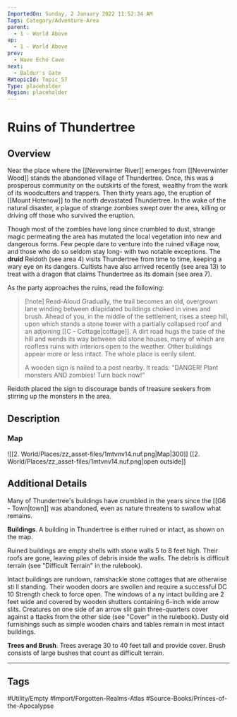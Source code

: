 ```yaml
---
ImportedOn: Sunday, 2 January 2022 11:52:34 AM
Tags: Category/Adventure-Area
parent:
  - 1 - World Above
up:
  - 1 - World Above
prev:
  - Wave Echo Cave
next:
  - Baldur's Gate
RWtopicId: Topic_57
Type: placeholder
Region: placeholder
---
```

# Ruins of Thundertree
## Overview
Near the place where the [[Neverwinter River]] emerges from [[Neverwinter Wood]] stands the abandoned village of Thundertree. Once, this was a prosperous community on the outskirts of the forest, wealthy from the work of its woodcutters and trappers. Then thirty years ago, the eruption of [[Mount Hotenow]] to the north devastated Thundertree. In the wake of the natural disaster, a plague of strange zombies swept over the area, killing or driving off those who survived the eruption.

Though most of the zombies have long since crumbled to dust, strange magic permeating the area has mutated the local vegetation into new and dangerous forms. Few people dare to venture into the ruined village now, and those who do so seldom stay long- with two notable exceptions. The **druid** Reidoth (see area 4) visits Thundertree from time to time, keeping a wary eye on its dangers. Cultists have also arrived recently (see area 13) to treat with a dragon that claims Thundertree as its domain (see area 7).

As the party approaches the ruins, read the following:

> [!note] Read-Aloud
> Gradually, the trail becomes an old, overgrown lane winding between dilapidated buildings choked in vines and brush. Ahead of you, in the middle of the settlement, rises a steep hill, upon which stands a stone tower with a partially collapsed roof and an adjoining [[C - Cottage|cottage]]. A dirt road hugs the base of the hill and wends its way between old stone houses, many of which are roofless ruins with interiors open to the weather. Other buildings appear more or less intact. The whole place is eerily silent.
> 
> A wooden sign is nailed to a post nearby. It reads: "DANGER! Plant monsters AND zombies! Turn back now!"
> 

Reidoth placed the sign to discourage bands of treasure seekers from stirring up the monsters in the area.

## Description
### Map
![[2. World/Places/zz_asset-files/1mtvnv14.nuf.png|Map|300]]
[[2. World/Places/zz_asset-files/1mtvnv14.nuf.png|open outside]]

## Additional Details
Many of Thundertree's buildings have crumbled in the years since the [[G6 - Town|town]] was abandoned, even as nature threatens to swallow what remains.

**Buildings**. A building in Thundertree is either ruined or intact, as shown on the map.

Ruined buildings are empty shells with stone walls 5 to 8 feet high. Their roofs are gone, leaving piles of debris inside the walls. The debris is difficult terrain (see "Difficult Terrain" in the rulebook).

Intact buildings are rundown, ramshackle stone cottages that are otherwise sti ll standing. Their wooden doors are swollen and require a successful DC 10 Strength check to force open. The windows of a ny intact building are 2 feet wide and covered by wooden shutters containing 6-inch wide arrow slits. Creatures on one side of an arrow slit gain three-quarters cover against a ttacks from the other side (see "Cover" in the rulebook). Dusty old furnishings such as simple wooden chairs and tables remain in most intact buildings.

**Trees and Brush**. Trees average 30 to 40 feet tall and provide cover. Brush consists of large bushes that count as difficult terrain.


---
## Tags
#Utility/Empty #Import/Forgotten-Realms-Atlas #Source-Books/Princes-of-the-Apocalypse

